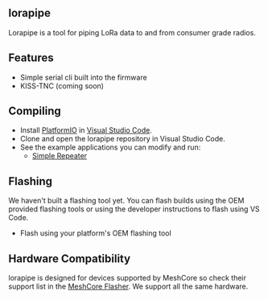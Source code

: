 ## lorapipe

Lorapipe is a tool for piping LoRa data to and from consumer grade radios.

## Features

 - Simple serial cli built into the firmware
 - KISS-TNC (coming soon)

## Compiling

- Install [PlatformIO](https://docs.platformio.org) in [Visual Studio Code](https://code.visualstudio.com).
- Clone and open the lorapipe repository in Visual Studio Code.
- See the example applications you can modify and run:
  - [Simple Repeater](./examples/simple_repeater)

## Flashing

We haven't built a flashing tool yet. You can flash builds using the OEM provided flashing tools or using the developer instructions to flash using VS Code.

- Flash using your platform's OEM flashing tool


## Hardware Compatibility

lorapipe is designed for devices supported by MeshCore so check their support list in the [MeshCore Flasher](https://flasher.meshcore.co.uk). We support all the same hardware.
